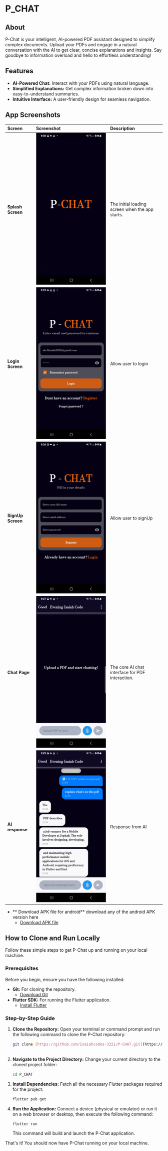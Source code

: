 # P_CHAT

## About
P-Chat is your intelligent, AI-powered PDF assistant designed to simplify complex documents. Upload your PDFs and engage in a natural conversation with the AI to get clear, concise explanations and insights. Say goodbye to information overload and hello to effortless understanding!

## Features
* **AI-Powered Chat:** Interact with your PDFs using natural language.
* **Simplified Explanations:** Get complex information broken down into easy-to-understand summaries.
* **Intuitive Interface:** A user-friendly design for seamless navigation.

## App Screenshots

| Screen              | Screenshot                                     | Description          |
| :------------------ | :--------------------------------------------- | :------------------- |
| **Splash Screen** | ![App Screenshot](p-chat_image/Splaceview.jpg) | The initial loading screen when the app starts. |
| **Login Screen** | ![Screenshot 1](p-chat_image/LoginView.jpg) | Allow user to login |
| **SignUp Screen** | ![Screenshot 2](p-chat_image/RegisterView.jpg) | Allow user to signUp|
| **Chat Page** | ![Screenshot 2](p-chat_image/Chatview.jpg) | The core AI chat interface for PDF interaction.|
| **AI response** | ![Screenshot 2](p-chat_image/Airesposne.jpg)   | Response from AI |

* ** Download APK file for android** 
    download any of the android APK version here
    * [Download APK file](https://1drv.ms/f/s!Apzcq6G-17KWhAEjtOAStkW-ZRO4)

## How to Clone and Run Locally

Follow these simple steps to get P-Chat up and running on your local machine.

### Prerequisites

Before you begin, ensure you have the following installed:

* **Git:** For cloning the repository.
    * [Download Git](https://git-scm.com/downloads)
* **Flutter SDK:** For running the Flutter application.
    * [Install Flutter](https://flutter.dev/docs/get-started/install)

### Step-by-Step Guide

1.  **Clone the Repository:**
    Open your terminal or command prompt and run the following command to clone the P-Chat repository:

    ```bash
    git clone [https://github.com/Isaiahcodes-3321/P-CHAT.git](https://github.com/Isaiahcodes-3321/P-CHAT.git)
 

2.  **Navigate to the Project Directory:**
    Change your current directory to the cloned project folder:

    ```bash
    cd P_CHAT
    ```

3.  **Install Dependencies:**
    Fetch all the necessary Flutter packages required for the project:

    ```bash
    flutter pub get
    ```

4.  **Run the Application:**
    Connect a device (physical or emulator) or run it on a web browser or desktop, then execute the following command:

    ```bash
    flutter run
    ```

    This command will build and launch the P-Chat application.

That's it! You should now have P-Chat running on your local machine.
